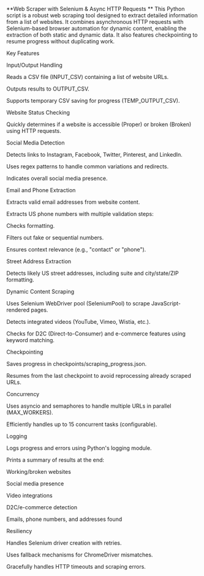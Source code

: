 **Web Scraper with Selenium & Async HTTP Requests
**
This Python script is a robust web scraping tool designed to extract detailed information from a list of websites. It combines asynchronous HTTP requests with Selenium-based browser automation for dynamic content, enabling the extraction of both static and dynamic data. It also features checkpointing to resume progress without duplicating work.

Key Features

Input/Output Handling

Reads a CSV file (INPUT_CSV) containing a list of website URLs.

Outputs results to OUTPUT_CSV.

Supports temporary CSV saving for progress (TEMP_OUTPUT_CSV).

Website Status Checking

Quickly determines if a website is accessible (Proper) or broken (Broken) using HTTP requests.

Social Media Detection

Detects links to Instagram, Facebook, Twitter, Pinterest, and LinkedIn.

Uses regex patterns to handle common variations and redirects.

Indicates overall social media presence.

Email and Phone Extraction

Extracts valid email addresses from website content.

Extracts US phone numbers with multiple validation steps:

Checks formatting.

Filters out fake or sequential numbers.

Ensures context relevance (e.g., "contact" or "phone").

Street Address Extraction

Detects likely US street addresses, including suite and city/state/ZIP formatting.

Dynamic Content Scraping

Uses Selenium WebDriver pool (SeleniumPool) to scrape JavaScript-rendered pages.

Detects integrated videos (YouTube, Vimeo, Wistia, etc.).

Checks for D2C (Direct-to-Consumer) and e-commerce features using keyword matching.

Checkpointing

Saves progress in checkpoints/scraping_progress.json.

Resumes from the last checkpoint to avoid reprocessing already scraped URLs.

Concurrency

Uses asyncio and semaphores to handle multiple URLs in parallel (MAX_WORKERS).

Efficiently handles up to 15 concurrent tasks (configurable).

Logging

Logs progress and errors using Python's logging module.

Prints a summary of results at the end:

Working/broken websites

Social media presence

Video integrations

D2C/e-commerce detection

Emails, phone numbers, and addresses found

Resiliency

Handles Selenium driver creation with retries.

Uses fallback mechanisms for ChromeDriver mismatches.

Gracefully handles HTTP timeouts and scraping errors.

